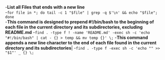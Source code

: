 
-**List all Files that ends with a new line**  
-`for file in *; do tail -c 1 "$file" | grep -q $'\n' && echo "$file"; done`  
-**This command is designed to prepend #!/bin/bash to the beginning of each file in the current directory and its subdirectories, excluding README.md**
-`find . -type f ! -name 'README.md' -exec sh -c 'echo "#!/bin/bash" | cat - {} > temp && mv temp {}' \;`
-**This command appends a new line character to the end of each file found in the current directory and its subdirectories**|
-`find . -type f -exec sh -c 'echo "" >> "$1"' _ {} \;`

